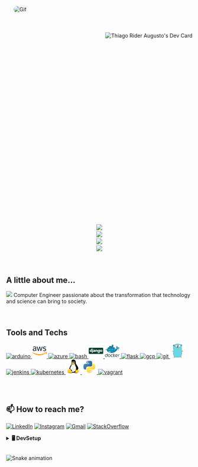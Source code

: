 <div class="row" style="padding: 20px; margin-top: 20px; margin-down: 50px">
	<img align="center" alt="Gif" height="270" width="100%" style="border-radius:50px;"  src="https://user-images.githubusercontent.com/5251806/172527073-8b11f1a9-c1c9-4d25-b18b-93aa1e37f2de.gif">
</div>

<br/>
<br/>

<div class="row">
  <div class="column" align="center">
	<a href="https://app.daily.dev/thiagorider"><img align="right" src="https://api.daily.dev/devcards/988226a70b914e9997eff92f4749a883.png?r=x0c" height="520" alt="Thiago Rider Augusto's Dev Card"/></a>  
  </div>
  
  <div class="column" align="center">
  	<div class="row" align="center">
  		<img height="120em" src="https://github-profile-summary-cards.vercel.app/api/cards/profile-details?username=thiagorider&theme=dracula&include_all_commits=true&count_private=true"/>
	</div>
	<div class="row">
		<div class="column">
			<img width="20%" src="https://github-readme-stats.vercel.app/api?username=thiagorider&show_icons=true&theme=dracula&include_all_commits=true&count_private=true"/>
		</div>
		<div class="column">
			<img width="20%" src="https://github-readme-stats.vercel.app/api/top-langs/?username=thiagorider&layout=compact&langs_count=10&hide=HTML,CSS,Arduino,c%2B%2B,Typescript&theme=dracula"/>
		</div>
	</div>
	<div class="row" align="center">
		<img height="120em" src="https://github-readme-streak-stats.herokuapp.com/?user=thiagorider&theme=dracula"/>
	</div>
  </div>
</div>

<br/>
<br/>

<div class="row" align="left">

<h2> A little about me... </h2>	<img src="https://user-images.githubusercontent.com/5251806/172729012-af809d75-66c7-4a33-979e-587004372960.gif" width="60"/> 
    Computer Engineer passionate about the transformation that technology and science can bring to society.

</div>

<br/>
<br/>

<div class="row">
	<h2> Tools and Techs </h2>
	<p align="left">
	<a href="https://www.arduino.cc/" target="_blank"> <img src="https://cdn.worldvectorlogo.com/logos/arduino-1.svg" alt="arduino" width="40" height="40"/> </a>
	<a href="https://aws.amazon.com" target="_blank"> <img src="https://raw.githubusercontent.com/devicons/devicon/master/icons/amazonwebservices/amazonwebservices-original-wordmark.svg" alt="aws" width="40" height="40"/> </a>
	<a href="https://azure.microsoft.com/en-in/" target="_blank"> <img src="https://www.vectorlogo.zone/logos/microsoft_azure/microsoft_azure-icon.svg" alt="azure" width="40" height="40"/> </a> <a href="https://www.gnu.org/software/bash/" target="_blank"> <img src="https://www.vectorlogo.zone/logos/gnu_bash/gnu_bash-icon.svg" alt="bash" width="40" height="40"/> </a> <a href="https://www.djangoproject.com/" target="_blank"> <img src="https://raw.githubusercontent.com/devicons/devicon/master/icons/django/django-original.svg" alt="django" width="40" height="40"/> </a> <a href="https://www.docker.com/" target="_blank"> <img src="https://raw.githubusercontent.com/devicons/devicon/master/icons/docker/docker-original-wordmark.svg" alt="docker" width="40" height="40"/> </a> <a href="https://flask.palletsprojects.com/" target="_blank"> <img src="https://www.vectorlogo.zone/logos/pocoo_flask/pocoo_flask-icon.svg" alt="flask" width="40" height="40"/> </a> <a href="https://cloud.google.com" target="_blank"> <img src="https://www.vectorlogo.zone/logos/google_cloud/google_cloud-icon.svg" alt="gcp" width="40" height="40"/> </a> <a href="https://git-scm.com/" target="_blank"> <img src="https://www.vectorlogo.zone/logos/git-scm/git-scm-icon.svg" alt="git" width="40" height="40"/> </a> <a href="https://golang.org" target="_blank"> <img src="https://raw.githubusercontent.com/devicons/devicon/master/icons/go/go-original.svg" alt="go" width="40" height="40"/> </a> <a href="https://www.jenkins.io" target="_blank"> <img src="https://www.vectorlogo.zone/logos/jenkins/jenkins-icon.svg" alt="jenkins" width="40" height="40"/> </a> <a href="https://kubernetes.io" target="_blank"> <img src="https://www.vectorlogo.zone/logos/kubernetes/kubernetes-icon.svg" alt="kubernetes" width="40" height="40"/> </a> <a href="https://www.linux.org/" target="_blank"> <img src="https://raw.githubusercontent.com/devicons/devicon/master/icons/linux/linux-original.svg" alt="linux" width="40" height="40"/> </a> <a href="https://www.python.org" target="_blank"> <img src="https://raw.githubusercontent.com/devicons/devicon/master/icons/python/python-original.svg" alt="python" width="40" height="40"/> </a> <a href="https://www.vagrantup.com/" target="_blank"> <img src="https://www.vectorlogo.zone/logos/vagrantup/vagrantup-icon.svg" alt="vagrant" width="40" height="40"/> </a> </p>

</div>

<br/>
<br/>

<div align="left">


  
 ## 📫 How to reach me?


[![LinkedIn](https://img.shields.io/badge/LinkedIn-%230077B5.svg?logo=linkedin&logoColor=white)](https://www.linkedin.com/in/thiagorider/)
[![Instagram](https://img.shields.io/badge/Instagram-%23E4405F.svg?logo=Instagram&logoColor=white)](https://www.instagram.com/thiagorideraugusto/)
[![Gmail](https://img.shields.io/badge/Gmail-%23B22131.svg?logo=Gmail&logoColor=white)](mailto:thiago.rider@gmail.com)
[![StackOverflow](https://img.shields.io/badge/Stackoverflow-%23299617.svg?logo=Stackoverflow&logoColor=white)](https://stackoverflow.com/users/5240115/thiago-rider-augusto)
	
	
<details>
  <br/>
   <summary><b>🖥️ DevSetup</b></summary>
  	<ul>
  	  <li><b>OS:</b> Ubuntu Focal Fossa 20.04.4 LTS</li>
	  <li><b>Laptop: </b> Dell  Latitude 5410 (14-inch, 2020)</li>
  	  <li><b>CPU: </b> 4,9 GHz Intel Core i7 4-Core</li>
	    <li><b>GPU: </b> Intel UHD Graphics 630 1536 MB</li>
	    <li><b>RAM:</b> 16 GB 3200 MHz DDR4</li>
      <li><b>To Stay Updated:</b> Linkedin.</li>
	</ul>	
</details>

<br/>

![Snake animation](https://github.com/thiagorider/thiagorider/blob/output/github-contribution-grid-snake.svg)
</div>
